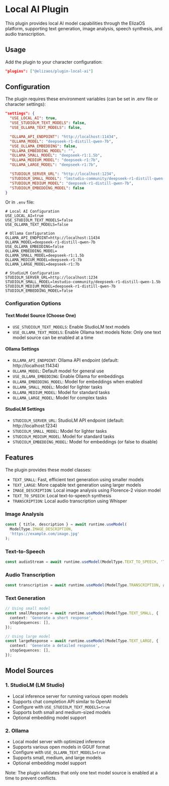 # Local AI Plugin

This plugin provides local AI model capabilities through the ElizaOS platform, supporting text generation, image analysis, speech synthesis, and audio transcription.

## Usage

Add the plugin to your character configuration:

```json
"plugins": ["@elizaos/plugin-local-ai"]
```

## Configuration

The plugin requires these environment variables (can be set in .env file or character settings):

```json
"settings": {
  "USE_LOCAL_AI": true,
  "USE_STUDIOLM_TEXT_MODELS": false,
  "USE_OLLAMA_TEXT_MODELS": false,

  "OLLAMA_API_ENDPOINT": "http://localhost:11434",
  "OLLAMA_MODEL": "deepseek-r1-distill-qwen-7b",
  "USE_OLLAMA_EMBEDDING": false,
  "OLLAMA_EMBEDDING_MODEL": "",
  "OLLAMA_SMALL_MODEL": "deepseek-r1:1.5b",
  "OLLAMA_MEDIUM_MODEL": "deepseek-r1:7b",
  "OLLAMA_LARGE_MODEL": "deepseek-r1:7b",

  "STUDIOLM_SERVER_URL": "http://localhost:1234",
  "STUDIOLM_SMALL_MODEL": "lmstudio-community/deepseek-r1-distill-qwen-1.5b",
  "STUDIOLM_MEDIUM_MODEL": "deepseek-r1-distill-qwen-7b",
  "STUDIOLM_EMBEDDING_MODEL": false
}
```

Or in `.env` file:

```env
# Local AI Configuration
USE_LOCAL_AI=true
USE_STUDIOLM_TEXT_MODELS=false
USE_OLLAMA_TEXT_MODELS=false

# Ollama Configuration
OLLAMA_API_ENDPOINT=http://localhost:11434
OLLAMA_MODEL=deepseek-r1-distill-qwen-7b
USE_OLLAMA_EMBEDDING=false
OLLAMA_EMBEDDING_MODEL=
OLLAMA_SMALL_MODEL=deepseek-r1:1.5b
OLLAMA_MEDIUM_MODEL=deepseek-r1:7b
OLLAMA_LARGE_MODEL=deepseek-r1:7b

# StudioLM Configuration
STUDIOLM_SERVER_URL=http://localhost:1234
STUDIOLM_SMALL_MODEL=lmstudio-community/deepseek-r1-distill-qwen-1.5b
STUDIOLM_MEDIUM_MODEL=deepseek-r1-distill-qwen-7b
STUDIOLM_EMBEDDING_MODEL=false
```

### Configuration Options

#### Text Model Source (Choose One)

- `USE_STUDIOLM_TEXT_MODELS`: Enable StudioLM text models
- `USE_OLLAMA_TEXT_MODELS`: Enable Ollama text models
  Note: Only one text model source can be enabled at a time

#### Ollama Settings

- `OLLAMA_API_ENDPOINT`: Ollama API endpoint (default: http://localhost:11434)
- `OLLAMA_MODEL`: Default model for general use
- `USE_OLLAMA_EMBEDDING`: Enable Ollama for embeddings
- `OLLAMA_EMBEDDING_MODEL`: Model for embeddings when enabled
- `OLLAMA_SMALL_MODEL`: Model for lighter tasks
- `OLLAMA_MEDIUM_MODEL`: Model for standard tasks
- `OLLAMA_LARGE_MODEL`: Model for complex tasks

#### StudioLM Settings

- `STUDIOLM_SERVER_URL`: StudioLM API endpoint (default: http://localhost:1234)
- `STUDIOLM_SMALL_MODEL`: Model for lighter tasks
- `STUDIOLM_MEDIUM_MODEL`: Model for standard tasks
- `STUDIOLM_EMBEDDING_MODEL`: Model for embeddings (or false to disable)

## Features

The plugin provides these model classes:

- `TEXT_SMALL`: Fast, efficient text generation using smaller models
- `TEXT_LARGE`: More capable text generation using larger models
- `IMAGE_DESCRIPTION`: Local image analysis using Florence-2 vision model
- `TEXT_TO_SPEECH`: Local text-to-speech synthesis
- `TRANSCRIPTION`: Local audio transcription using Whisper

### Image Analysis

```typescript
const { title, description } = await runtime.useModel(
  ModelType.IMAGE_DESCRIPTION,
  'https://example.com/image.jpg'
);
```

### Text-to-Speech

```typescript
const audioStream = await runtime.useModel(ModelType.TEXT_TO_SPEECH, 'Text to convert to speech');
```

### Audio Transcription

```typescript
const transcription = await runtime.useModel(ModelType.TRANSCRIPTION, audioBuffer);
```

### Text Generation

```typescript
// Using small model
const smallResponse = await runtime.useModel(ModelType.TEXT_SMALL, {
  context: 'Generate a short response',
  stopSequences: [],
});

// Using large model
const largeResponse = await runtime.useModel(ModelType.TEXT_LARGE, {
  context: 'Generate a detailed response',
  stopSequences: [],
});
```

## Model Sources

### 1. StudioLM (LM Studio)

- Local inference server for running various open models
- Supports chat completion API similar to OpenAI
- Configure with `USE_STUDIOLM_TEXT_MODELS=true`
- Supports both small and medium-sized models
- Optional embedding model support

### 2. Ollama

- Local model server with optimized inference
- Supports various open models in GGUF format
- Configure with `USE_OLLAMA_TEXT_MODELS=true`
- Supports small, medium, and large models
- Optional embedding model support

Note: The plugin validates that only one text model source is enabled at a time to prevent conflicts.
